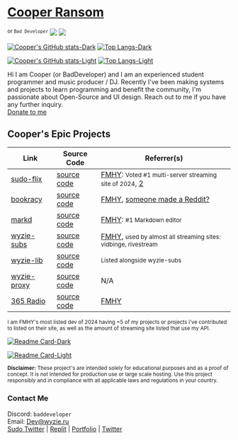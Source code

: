 # [Cooper Ransom](https://cozi.lol)

<sup>or `Bad Developer`</sup> ![](https://komarev.com/ghpvc/?username=itzCozi&base=1226&style=flat)
![](https://komarev.com/ghpvc/?itzCozi&color=dc143c&style=for-the-badge&base=1000&abbreviated=true)

[//]: <> (Dark Mode)
[![Cooper's GitHub stats-Dark](https://github-readme-stats.vercel.app/api?username=itzCozi&show_icons=true&theme=nord#gh-dark-mode-only)](https://github.com/itzCozi#gh-dark-mode-only) [![Top Langs-Dark](https://github-readme-stats.vercel.app/api/top-langs/?username=itzCozi&hide=css,gls,TeX&langs_count=6&layout=compact&theme=nord#gh-dark-mode-only)](https://github.com/itzCozi#gh-dark-mode-only)

[//]: <> (Light Mode)
[![Cooper's GitHub stats-Light](https://github-readme-stats.vercel.app/api?username=itzCozi&show_icons=true&theme=default#gh-light-mode-only)](https://github.com/itzCozi#gh-light-mode-only) [![Top Langs-Light](https://github-readme-stats.vercel.app/api/top-langs/?username=itzCozi&hide=css,gls,TeX&langs_count=6&layout=compact&theme=default#gh-light-mode-only)](https://github.com/itzCozi#gh-light-mode-only)

Hi I am Cooper (or BadDeveloper) and I am an experienced student programmer and music producer / DJ. Recently I've been making systems and projects to learn programming and benefit the community, I'm passionate about Open-Source and UI design. Reach out to me if you have any further inquiry.  
[Donate to me](https://donate.cozi.lol)

## Cooper's Epic Projects

| Link                                                 | Source Code                                           | Referrer(s)                                                                                                                                |
| ---------------------------------------------------- | ----------------------------------------------------- | ------------------------------------------------------------------------------------------------------------------------------------------ |
| [sudo-flix](https://github.com/sussy-code)           | [source code](https://github.com/sussy-code)          | [FMHY](https://fmhy.net): <small>Voted #1 multi-server streaming site of 2024</small>, [2](https://erynith.github.io/movie-web-instances/) |
| [bookracy](https://bookracy.org)                     | [source code](https://github.com/bookracy)            | [FMHY](https://fmhy.net/readingpiracyguide#ebooks), [someone made a Reddit?](https://www.reddit.com/r/bookracy)                            |
| [markd](https://markd.it)                            | [source code](https://github.com/itzcozi/markd)       | [FMHY](https://fmhy.net/devtools#markdown-editors): <small>#1 Markdown editor</small>                                                      |
| [wyzie-subs](https://subs.wyzie.ru)                  | [source code](https://github.com/itzCozi/wyzie-subs)  | [FMHY](https://fmhy.net/devtools#api-tools), <small>used by almost all streaming sites: vidbinge, rivestream</small>                       |
| [wyzie-lib](https://www.npmjs.com/package/wyzie-lib) | [source code](https://github.com/itzCozi/wyzie-lib)   | <small>Listed alongside wyzie-subs</small>                                                                                                 |
| [wyzie-proxy](https://proxy.wyzie.ru)                | [source code](https://github.com/itzCozi/wyzie-proxy) | N/A                                                                                                                                        |
| [365 Radio](https://365.ilysm.nl)                    | [source code](https://github.com/itzcozi/365)         | [FMHY](https://fmhy.net/audiopiracyguide#streaming-sites)                                                                                  |

<sup>
I am FMHY's most listed dev of 2024 having ~5 of my projects or projects i've contributed to listed on their site, as well as the amount of streaming site listed that use my API.
</sup>

[//]: <> (Dark Mode)
[![Readme Card-Dark](https://github-readme-stats.vercel.app/api/pin/?username=sussy-code&repo=smov&theme=nord#gh-dark-mode-only)](https://github.com/sussy-code/smov#gh-dark-mode-only)

[//]: <> (Light Mode)
[![Readme Card-Light](https://github-readme-stats.vercel.app/api/pin/?username=sussy-code&repo=smov&theme=default#gh-light-mode-only)](https://github.com/sussy-code/smov#gh-light-mode-only)

<sup>
<strong>Disclaimer:</strong> These project's are intended solely for educational purposes and as a proof of concept. It is not intended for production use or large scale hosting. Use this project responsibly and in compliance with all applicable laws and regulations in your country.
</sup>

### Contact Me

Discord: `baddeveloper`  
Email: Dev@wyzie.ru  
[Sudo Twitter](https://x.com/sudoflix) | [Replit](https://replit.com/@cozi08) | [Portfolio](https://cozi.lol) | [Twitter](https://x.com/lilmancoop420)
